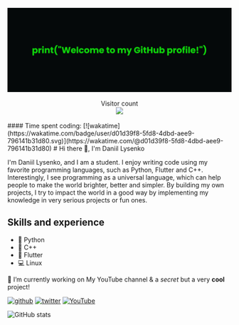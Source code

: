 ![Development combined with creativity](banner.png)

<p align="center"> 
  Visitor count<br>
  <img src="https://profile-counter.glitch.me/unm4sk/count.svg" />
</p>
#### Time spent coding:
[![wakatime](https://wakatime.com/badge/user/d01d39f8-5fd8-4dbd-aee9-796141b31d80.svg)](https://wakatime.com/@d01d39f8-5fd8-4dbd-aee9-796141b31d80)
# Hi there 👋, I'm Daniil Lysenko

I'm Daniil Lysenko, and I am a student. I enjoy writing code using my favorite programming languages, such as Python, Flutter and C++. Interestingly, I see programming as a universal language, which can help people to make the world brighter, better and simpler. By building my own projects, I try to impact the world in a good way by implementing my knowledge in very serious projects or fun ones.

## Skills and experience
* 🐍 Python
* 🐇 C++
* 📱 Flutter
* 💻 Linux

🔭 I’m currently working on My YouTube channel & a *secret* but a very **cool** project! 

[<img src='https://cdn.jsdelivr.net/npm/simple-icons@3.0.1/icons/github.svg' alt='github' height='40'>](https://github.com/unm4sk)  [<img src='https://cdn.jsdelivr.net/npm/simple-icons@3.0.1/icons/twitter.svg' alt='twitter' height='40'>](https://twitter.com/real_unm4sk)  [<img src='https://cdn.jsdelivr.net/npm/simple-icons@3.0.1/icons/youtube.svg' alt='YouTube' height='40'>](https://www.youtube.com/channel/UCb4If62vIR-SdeC7jQ9_3Ng)  

![GitHub stats](https://github-readme-stats.vercel.app/api?username=unm4sk&show_icons=true)
